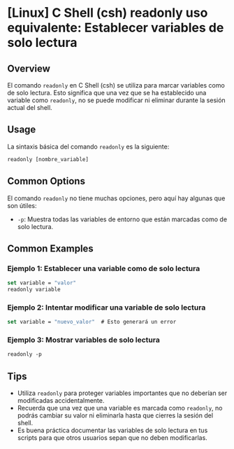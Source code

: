 # [Linux] C Shell (csh) readonly uso equivalente: Establecer variables de solo lectura

## Overview
El comando `readonly` en C Shell (csh) se utiliza para marcar variables como de solo lectura. Esto significa que una vez que se ha establecido una variable como `readonly`, no se puede modificar ni eliminar durante la sesión actual del shell.

## Usage
La sintaxis básica del comando `readonly` es la siguiente:

```csh
readonly [nombre_variable]
```

## Common Options
El comando `readonly` no tiene muchas opciones, pero aquí hay algunas que son útiles:

- `-p`: Muestra todas las variables de entorno que están marcadas como de solo lectura.

## Common Examples

### Ejemplo 1: Establecer una variable como de solo lectura
```csh
set variable = "valor"
readonly variable
```

### Ejemplo 2: Intentar modificar una variable de solo lectura
```csh
set variable = "nuevo_valor"  # Esto generará un error
```

### Ejemplo 3: Mostrar variables de solo lectura
```csh
readonly -p
```

## Tips
- Utiliza `readonly` para proteger variables importantes que no deberían ser modificadas accidentalmente.
- Recuerda que una vez que una variable es marcada como `readonly`, no podrás cambiar su valor ni eliminarla hasta que cierres la sesión del shell.
- Es buena práctica documentar las variables de solo lectura en tus scripts para que otros usuarios sepan que no deben modificarlas.